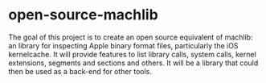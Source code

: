 # open-source-machlib
The goal of this project is to create an open source equivalent of machlib: an library for inspecting Apple binary format files, particularly the iOS kernelcache. It will provide features to list library calls, system calls, kernel extensions, segments and sections and others. It will be a library that could then be used as a back-end for other tools.
